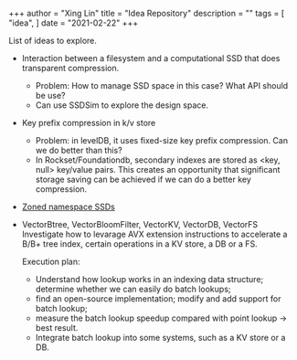 +++
author = "Xing Lin"
title = "Idea Repository"
description = ""
tags = [
    "idea",
]
date = "2021-02-22"
+++

List of ideas to explore.

* Interaction between a filesystem and a computational SSD that does transparent compression. 
    * Problem: How to manage SSD space in this case? What API should be use?
    * Can use SSDSim to explore the design space.

* Key prefix compression in k/v store
    * Problem: in levelDB, it uses fixed-size key prefix compression. Can we do better than this? 
    * In Rockset/Foundationdb, secondary indexes are stored as <key, null> key/value pairs. This creates an opportunity that significant storage saving can be achieved if we can do a better key compression.

* [Zoned namespace SSDs][zonedns]

[zonedns]: http://zonedstorage.io/introduction/

* VectorBtree, VectorBloomFilter, VectorKV, VectorDB, VectorFS
    Investigate how to levarage AVX extension instructions to accelerate a B/B+ tree index, certain operations in a KV store, a DB or a FS.

    Execution plan: 
    
    * Understand how lookup works in an indexing data structure; determine whether we can easily do batch lookups; 
    * find an open-source implementation; modify and add support for batch lookup;
    * measure the batch lookup speedup compared with point lookup -> best result.
    * Integrate batch lookup into some systems, such as a KV store or a DB.